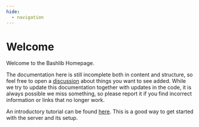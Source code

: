 ```yaml
---
hide:
  - navigation
---
```


# Welcome

Welcome to the Bashlib Homepage.

The documentation here is still incomplete both in content and structure, so feel free to open
a [discussion](https://github.com/SolidLabResearch/Bashlib/issues/) about things you want to see added.
While we try to update this documentation together with updates in the code,
it is always possible we miss something,
so please report it if you find incorrect information or links that no longer work.

An introductory tutorial can be found
[here](tutorial.md).
This is a good way to get started with the server and its setup.
